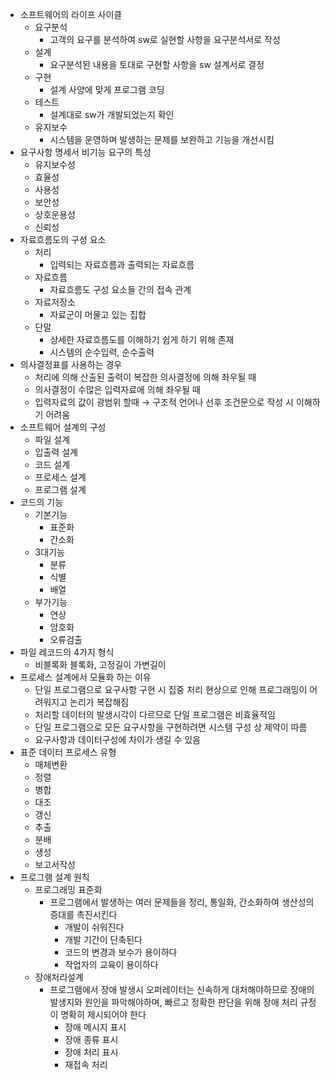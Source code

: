 - 소프트웨어의 라이프 사이클
	- 요구분석
		- 고객의 요구를 분석하여 sw로 실현할 사항을 요구분석서로 작성
	- 설계
		- 요구분석된 내용을 토대로 구현할 사항을 sw 설계서로 결정
	- 구현
		- 설계 사양에 맞게 프로그램 코딩
	- 테스트
		- 설계대로 sw가 개발되었는지 확인
	- 유지보수
		- 시스템을 운영하며 발생하는 문제를 보완하고 기능을 개선시킴
- 요구사항 명세서 비기능 요구의 특성
	- 유지보수성
	- 효율성
	- 사용성
	- 보안성
	- 상호운용성
	- 신뢰성
- 자료흐름도의 구성 요소
	- 처리
		- 입력되는 자료흐름과 출력되는 자료흐름
	- 자료흐름
		- 자료흐름도 구성 요소들 간의 접속 관계
	- 자료저장소
		- 자료군이 머물고 있는 집합
	- 단말
		- 상세한 자료흐름도를 이해하기 쉽게 하기 위해 존재
		- 시스템의 순수입력, 순수출력
- 의사결정표를 사용하는 경우
	- 처리에 의해 산출된 출력이 복잡한 의사결정에 의해 좌우될 때
	- 의사결정이 수많은 입력자료에 의해 좌우될 때
	- 입력자료의 값이 광범위 할때 → 구조적 언어나 선후 조건문으로 작성 시 이해하기 어려움
- 소프트웨어 설계의 구성
	- 파일 설계
	- 입출력 설계
	- 코드 설계
	- 프로세스 설계
	- 프로그램 설계
- 코드의 기능
	- 기본기능
		- 표준화
		- 간소화
	- 3대기능
		- 분류
		- 식별
		- 배열
	- 부가기능
		- 연상
		- 암호화
		- 오류검출
- 파일 레코드의 4가지 형식
	- 비블록화 블록화, 고정길이 가변길이
- 프로세스 설계에서 모듈화 하는 이유
	- 단일 프로그램으로 요구사항 구현 시 집중 처리 현상으로 인해 프로그래밍이 어려워지고 논리가 복잡해짐
	- 처리할 데이터의 발생시각이 다르므로 단일 프로그램은 비효율적임
	- 단일 프로그램으로 모든 요구사항을 구현하려면 시스템 구성 상 제약이 따름
	- 요구사항과 데이터구성에 차이가 생길 수 있음
- 표준 데이터 프로세스 유형
	- 매체변환
	- 정렬
	- 병합
	- 대조
	- 갱신
	- 추출
	- 분배
	- 생성
	- 보고서작성
- 프로그램 설계 원칙
	- 프로그래밍 표준화
		- 프로그램에서 발생하는 여러 문제들을 정리, 통일화, 간소화하여 생산성의 증대를 촉진시킨다
			- 개발이 쉬워진다
			- 개발 기간이 단축된다
			- 코드의 변경과 보수가 용이하다
			- 작업자의 교육이 용이하다
	- 장애처리설계
		- 프로그램에서 장애 발생시 오퍼레이터는 신속하게 대처해야하므로 장애의 발생지와 원인을 파악해야하며, 빠르고 정확한 판단을 위해 장애 처리 규정이 명확히 제시되어야 한다
			- 장애 메시지 표시
			- 장애 종류 표시
			- 장애 처리 표시
			- 재접속 처리